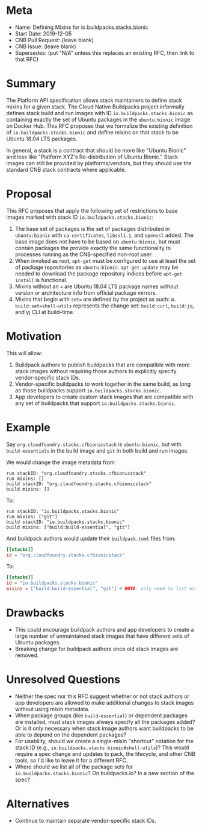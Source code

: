 # Meta
[meta]: #meta
- Name: Defining Mixins for io.buildpacks.stacks.bionic
- Start Date: 2019-12-05
- CNB Pull Request: (leave blank)
- CNB Issue: (leave blank)
- Supersedes: (put "N/A" unless this replaces an existing RFC, then link to that RFC)

# Summary
[summary]: #summary

The Platform API specification allows stack maintainers to define stack mixins for a given stack.
The Cloud Native Buildpacks project informally defines stack build and run images with ID `io.buildpacks.stacks.bionic` as containing exactly the set of Ubuntu packages in the `ubuntu:bionic` image on Docker Hub.
This RFC proposes that we formalize the existing definition of `io.buildpacks.stacks.bionic` and define mixins on that stack to be Ubuntu 18.04 LTS packages. 

In general, a stack is a contract that should be more like "Ubuntu Bionic" and less like "Platform XYZ's Re-distribution of Ubuntu Bionic."
Stack images can still be provided by platforms/vendors, but they should use the standard CNB stack contracts where applicable.

# Proposal
[proposal]: #proposal

This RFC proposes that apply the following set of restrictions to base images marked with stack ID `io.buildpacks.stacks.bionic`:
1. The base set of packages is the set of packages distributed in `ubuntu:bionic` with `ca-certificates`, `libssl1.1`, and `openssl` added. The base image does not have to be based on `ubuntu:bionic`, but must contain packages the provide exactly the same functionality to processes running as the CNB-specified non-root user.
2. When invoked as root, `apt-get` must be configured to use at least the set of package repositories as `ubuntu:bionic`.  `apt-get update` may be needed to download the package repository indices before `apt-get install` is functional.
3. Mixins without an `=` are Ubuntu 18.04 LTS package names without version or architecture info from official package mirrors.
4. Mixins that begin with `set=` are defined by the project as such:
  a. `build:set=shell-utils` represents the change set: `build:curl`, `build:jq`, and yj CLI at build-time.


# Motivation
[motivation]: #motivation

This will allow:
1. Buildpack authors to publish buildpacks that are compatible with more stack images without requiring those authors to explicitly specify vendor-specific stack IDs.
2. Vendor-specific buildpacks to work together in the same build, as long as those buildpacks support `io.buildpacks.stacks.bionic`.
3. App developers to create custom stack images that are compatible with any set of buildpacks that support `io.buildpacks.stacks.bionic`.

# Example
[example]: #example

Say `org.cloudfoundry.stacks.cfbionicstack` is `ubuntu:bionic`, but with `build-essentials` in the build image and `git` in both build and run images.

We would change the image metadata from:
```
run stackID: "org.cloudfoundry.stacks.cfbionicstack"
run mixins: []
build stackID: "org.cloudfoundry.stacks.cfbionicstack"
build mixins: []
```
To:
```
run stackID: "io.buildpacks.stacks.bionic"
run mixins: ["git"]
build stackID: "io.buildpacks.stacks.bionic"
build mixins: ["build:build-essential", "git"]
```

And buildpack authors would update their `buildpack.toml` files from:
```toml
[[stacks]]
id = "org.cloudfoundry.stacks.cfbionicstack"
```
To:
```toml
[[stacks]]
id = "io.buildpacks.stacks.bionic"
mixins = ["build:build-essential", "git"] # NOTE: only need to list mixins they actually require!
```

# Drawbacks
[drawbacks]: #drawbacks

- This could encourage buildpack authors and app developers to create a large number of unmaintained stack images that have different sets of Ubuntu packages.
- Breaking change for buildpack authors once old stack images are removed.

# Unresolved Questions
[unresolved-questions]: #unresolved-questions

- Neither the spec nor this RFC suggest whether or not stack authors or app developers are allowed to make additional changes to stack images without using mixin metadata.
- When package groups (like `build-essential`) or dependent packages are installed, must stack images always specify all the packages added? Or is it only necessary when stack image authors want buildpacks to be able to depend on the dependent packages?
- For usability, should we create a single-mixin "shortcut" notation for the stack ID (e.g., `io.buildpacks.stacks.bionic#shell-utils`)? This would require a spec change and updates to pack, the lifecycle, and other CNB tools, so I'd like to leave it for a different RFC. 
- Where should we list all of the package sets for `io.buildpacks.stacks.bionic`? On buildpacks.io? In a new section of the spec?

# Alternatives
[alternatives]: #alternatives

- Continue to maintain separate vendor-specific stack IDs.
